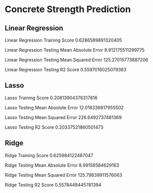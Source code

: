 # Concrete Strength Prediction

## Linear Regression
Linear Regression Training Score 0.6286589891320405

Linear Regression Testing Mean Absolute Error 8.912175511299775

Linear Regression Testing Mean Squared Error 125.27015773887206

Linear Regression Testing R2 Score 0.5597016025079383

## Lasso

Lasso Training Score 0.20813904376317816

Lasso Testing Mean Absolute Error 12.018336817955502

Lasso Testing Mean Squared Error 226.6492737481369

Lasso Testing R2 Score 0.20337521860501473

## Ridge

Ridge Training Score 0.625984122487047

Ridge Testing Mean Absolute Error 8.99156584629163

Ridge Testing Mean Squared Error 125.79839911576063

Ridge Testing R2 Score 0.5578449445781394
